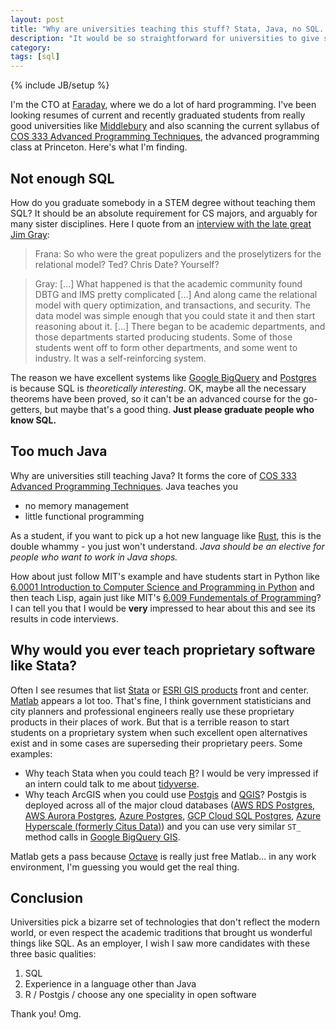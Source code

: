 ```yaml
---
layout: post
title: "Why are universities teaching this stuff? Stata, Java, no SQL..."
description: "It would be so straightforward for universities to give students better preparation for industry. Why don't they?"
category:
tags: [sql]
---
```

{% include JB/setup %}

I'm the CTO at [Faraday](https://faraday.io), where we do a lot of hard programming. I've been looking resumes of current and recently graduated students from really good universities like [Middlebury](https://www.middlebury.edu) and also scanning the current syllabus of [COS 333 Advanced Programming Techniques](https://www.cs.princeton.edu/courses/archive/spr20/cos333/topics.html), the advanced programming class at Princeton. Here's what I'm finding.

## Not enough SQL

How do you graduate somebody in a STEM degree without teaching them SQL? It should be an absolute requirement for CS majors, and arguably for many sister disciplines. Here I quote from an [interview with the late great Jim Gray](https://conservancy.umn.edu/bitstream/handle/11299/107339/oh353jg.pdf?sequence=1):

> Frana: So who were the great populizers and the proselytizers for the relational model? Ted? Chris Date? Yourself?

> Gray: [...] What happened is that the academic community found DBTG and IMS pretty complicated [...] And along came the relational model with query optimization, and transactions, and security. The data model was simple enough that you could state it and then start reasoning about it. [...] There began to be academic departments, and those departments started producing students. Some of those students went off to form other departments, and some went to industry. It was a self-reinforcing system.

The reason we have excellent systems like [Google BigQuery](https://cloud.google.com/bigquery) and [Postgres](https://www.postgresql.org/) is because SQL is _theoretically interesting_. OK, maybe all the necessary theorems have been proved, so it can't be an advanced course for the go-getters, but maybe that's a good thing. **Just please graduate people who know SQL.**

## Too much Java

Why are universities still teaching Java? It forms the core of [COS 333 Advanced Programming Techniques](https://www.cs.princeton.edu/courses/archive/spr20/cos333/topics.html). Java teaches you

* no memory management
* little functional programming

As a student, if you want to pick up a hot new language like [Rust](https://www.rust-lang.org/), this is the double whammy - you just won't understand. *Java should be an elective for people who want to work in Java shops.*

How about just follow MIT's example and have students start in Python like [6.0001 Introduction to Computer Science and Programming in Python](https://ocw.mit.edu/courses/electrical-engineering-and-computer-science/6-0001-introduction-to-computer-science-and-programming-in-python-fall-2016/) and then teach Lisp, again just like MIT's [6.009 Fundementals of Programming](https://py.mit.edu/spring20)? I can tell you that I would be **very** impressed to hear about this and see its results in code interviews.

## Why would you ever teach proprietary software like Stata?

Often I see resumes that list [Stata](https://www.stata.com/) or [ESRI GIS products](https://www.esri.com/en-us/home) front and center. [Matlab](https://www.mathworks.com/products/matlab.html) appears a lot too. That's fine, I think government statisticians and city planners and professional engineers really use these proprietary products in their places of work. But that is a terrible reason to start students on a proprietary system when such excellent open alternatives exist and in some cases are superseding their proprietary peers. Some examples:

* Why teach Stata when you could teach [R](https://www.r-project.org/)? I would be very impressed if an intern could talk to me about [tidyverse](https://www.tidyverse.org/).
* Why teach ArcGIS when you could use [Postgis](https://postgis.net/) and [QGIS](https://www.qgis.org/en/site/)? Postgis is deployed across all of the major cloud databases ([AWS RDS Postgres](https://aws.amazon.com/rds/postgresql/), [AWS Aurora Postgres](https://aws.amazon.com/rds/aurora/postgresql-features/), [Azure Postgres](https://azure.microsoft.com/en-us/services/postgresql/), [GCP Cloud SQL Postgres](https://cloud.google.com/sql/), [Azure Hyperscale (formerly Citus Data)](https://docs.microsoft.com/en-us/azure/azure-sql/database/service-tier-hyperscale)) and you can use very similar `ST_` method calls in [Google BigQuery GIS](https://cloud.google.com/bigquery/docs/gis-intro).

Matlab gets a pass because [Octave](https://www.gnu.org/software/octave/) is really just free Matlab... in any work environment, I'm guessing you would get the real thing.

## Conclusion

Universities pick a bizarre set of technologies that don't reflect the modern world, or even respect the academic traditions that brought us wonderful things like SQL. As an employer, I wish I saw more candidates with these three basic qualities:

1. SQL
2. Experience in a language other than Java
3. R / Postgis / choose any one speciality in open software

Thank you! Omg.
